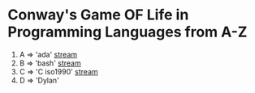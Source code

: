 # Conway's Game OF Life in Programming Languages from A-Z

1. A => 'ada' [stream](https://youtu.be/hNiIrmFF-fM)
2. B => 'bash' [stream](https://youtu.be/_9ar23U2InQ)
3. C => 'C iso1990' [stream](https://youtu.be/KpOGovill-0)
4. D => 'Dylan' 